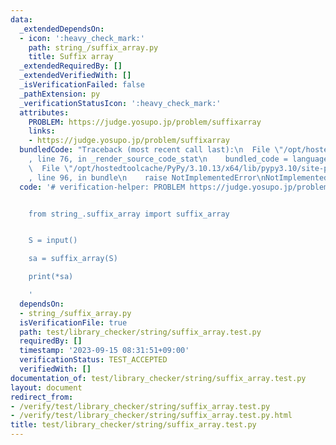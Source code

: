 ```yaml
---
data:
  _extendedDependsOn:
  - icon: ':heavy_check_mark:'
    path: string_/suffix_array.py
    title: Suffix array
  _extendedRequiredBy: []
  _extendedVerifiedWith: []
  _isVerificationFailed: false
  _pathExtension: py
  _verificationStatusIcon: ':heavy_check_mark:'
  attributes:
    PROBLEM: https://judge.yosupo.jp/problem/suffixarray
    links:
    - https://judge.yosupo.jp/problem/suffixarray
  bundledCode: "Traceback (most recent call last):\n  File \"/opt/hostedtoolcache/PyPy/3.10.13/x64/lib/pypy3.10/site-packages/onlinejudge_verify/documentation/build.py\"\
    , line 76, in _render_source_code_stat\n    bundled_code = language.bundle(\n\
    \  File \"/opt/hostedtoolcache/PyPy/3.10.13/x64/lib/pypy3.10/site-packages/onlinejudge_verify/languages/python.py\"\
    , line 96, in bundle\n    raise NotImplementedError\nNotImplementedError\n"
  code: '# verification-helper: PROBLEM https://judge.yosupo.jp/problem/suffixarray


    from string_.suffix_array import suffix_array


    S = input()

    sa = suffix_array(S)

    print(*sa)

    '
  dependsOn:
  - string_/suffix_array.py
  isVerificationFile: true
  path: test/library_checker/string/suffix_array.test.py
  requiredBy: []
  timestamp: '2023-09-15 08:31:51+09:00'
  verificationStatus: TEST_ACCEPTED
  verifiedWith: []
documentation_of: test/library_checker/string/suffix_array.test.py
layout: document
redirect_from:
- /verify/test/library_checker/string/suffix_array.test.py
- /verify/test/library_checker/string/suffix_array.test.py.html
title: test/library_checker/string/suffix_array.test.py
---
```

